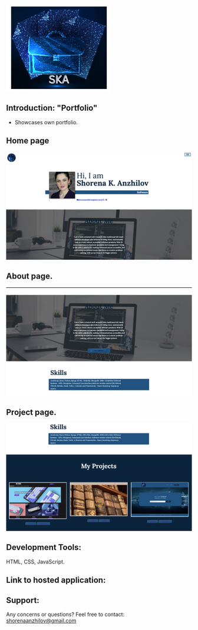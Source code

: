 
![](img/logo2.png)


## Introduction: "Portfolio" 
  - Showcases own portfolio. 


## Home page 


![](img/readmehomepage.png)


## About page.
![](img/readmeaboutpage.png)


## Project page.
![](img/readmeprojectpage.png)


## Development Tools:
 HTML, CSS, JavaScript.



## Link to hosted application:



## Support: 

Any concerns or questions? Feel free to contact: shorenaanzhilov@gmail.com
